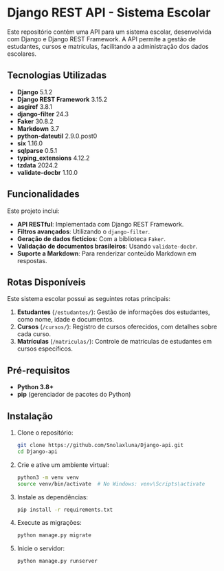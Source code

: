 # Django REST API - Sistema Escolar

Este repositório contém uma API para um sistema escolar, desenvolvida com Django e Django REST Framework. A API permite a gestão de estudantes, cursos e matrículas, facilitando a administração dos dados escolares.

## Tecnologias Utilizadas

- **Django** 5.1.2
- **Django REST Framework** 3.15.2
- **asgiref** 3.8.1
- **django-filter** 24.3
- **Faker** 30.8.2
- **Markdown** 3.7
- **python-dateutil** 2.9.0.post0
- **six** 1.16.0
- **sqlparse** 0.5.1
- **typing_extensions** 4.12.2
- **tzdata** 2024.2
- **validate-docbr** 1.10.0

## Funcionalidades

Este projeto inclui:

- **API RESTful**: Implementada com Django REST Framework.
- **Filtros avançados**: Utilizando o `django-filter`.
- **Geração de dados fictícios**: Com a biblioteca `Faker`.
- **Validação de documentos brasileiros**: Usando `validate-docbr`.
- **Suporte a Markdown**: Para renderizar conteúdo Markdown em respostas.

## Rotas Disponíveis

Este sistema escolar possui as seguintes rotas principais:

1. **Estudantes** (`/estudantes/`): Gestão de informações dos estudantes, como nome, idade e documentos.
2. **Cursos** (`/cursos/`): Registro de cursos oferecidos, com detalhes sobre cada curso.
3. **Matrículas** (`/matriculas/`): Controle de matrículas de estudantes em cursos específicos.

## Pré-requisitos

- **Python 3.8+**
- **pip** (gerenciador de pacotes do Python)

## Instalação

1. Clone o repositório:

   ```bash
   git clone https://github.com/Snolaxluna/Django-api.git
   cd Django-api
   ```
2. Crie e ative um ambiente virtual:

    ```bash
    python3 -m venv venv
    source venv/bin/activate  # No Windows: venv\Scripts\activate
    ```
3. Instale as dependências:

    ```bash
    pip install -r requirements.txt
    ```

4. Execute as migrações:

    ```bash
    python manage.py migrate
    ```

5. Inicie o servidor:
   
   ```bash
   python manage.py runserver
   ```
